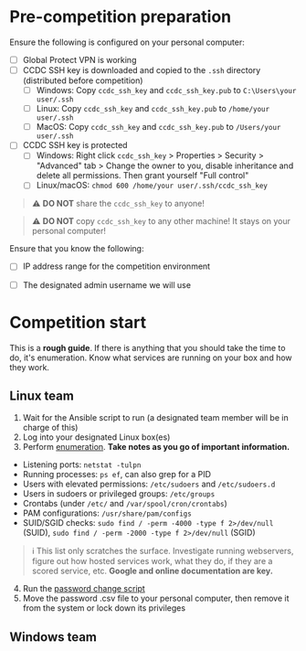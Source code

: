 # Pre-competition preparation
Ensure the following is configured on your personal computer:
- [ ] Global Protect VPN is working
- [ ] CCDC SSH key is downloaded and copied to the `.ssh` directory (distributed before competition)
    - [ ] Windows: Copy `ccdc_ssh_key` and `ccdc_ssh_key.pub` to `C:\Users\your user/.ssh`
    - [ ] Linux: Copy `ccdc_ssh_key` and `ccdc_ssh_key.pub` to `/home/your user/.ssh`
    - [ ] MacOS: Copy `ccdc_ssh_key` and `ccdc_ssh_key.pub` to `/Users/your user/.ssh`
- [ ] CCDC SSH key is protected
    - [ ] Windows: Right click `ccdc_ssh_key` > Properties > Security > "Advanced" tab > Change the owner to you, disable inheritance and delete all permissions. Then grant yourself "Full control"
    - [ ] Linux/macOS: `chmod 600 /home/your user/.ssh/ccdc_ssh_key`
> ⚠️ **DO NOT** share the `ccdc_ssh_key` to anyone!

> ⚠️ **DO NOT** copy `ccdc_ssh_key` to any other machine! It stays on your personal computer!

Ensure that you know the following:
- [ ] IP address range for the competition environment
- [ ] The designated admin username we will use


# Competition start
This is a **rough guide**. If there is anything that you should take the time to do, it's enumeration. Know what services are running on your box and how they work.

## Linux team
1. Wait for the Ansible script to run (a designated team member will be in charge of this)
2. Log into your designated Linux box(es)
3. Perform [enumeration](https://github.com/Coastline-XploitClub/CCDC/blob/main/Checklists/CCDC'23%20Checklists/Checklist.md). **Take notes as you go of important information.**
- Listening ports: `netstat -tulpn`
- Running processes: `ps ef`, can also grep for a PID
- Users with elevated permissions: `/etc/sudoers` and `/etc/sudoers.d`
- Users in sudoers or privileged groups: `/etc/groups`
- Crontabs (under `/etc/` and `/var/spool/cron/crontabs`)
- PAM configurations: `/usr/share/pam/configs`
- SUID/SGID checks: `sudo find / -perm -4000 -type f 2>/dev/null` (SUID), `sudo find / -perm -2000 -type f 2>/dev/null` (SGID)
> ℹ️ This list only scratches the surface. Investigate running webservers, figure out how hosted services work, what they do, if they are a scored service, etc. **Google and online documentation are key.**
4. Run the [password change script](https://github.com/Coastline-XploitClub/CCDC/blob/main/CCDC_2024/linux/chpass.sh)
5. Move the password .csv file to your personal computer, then remove it from the system or lock down its privileges

## Windows team